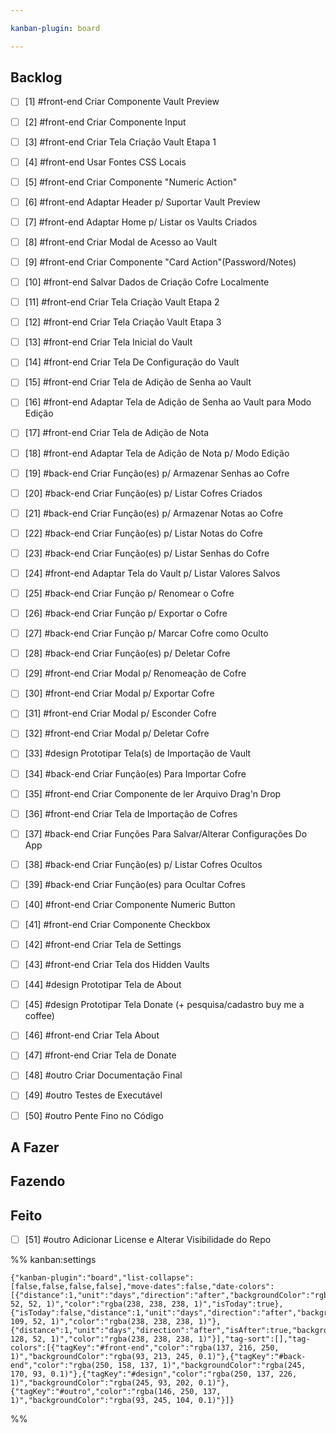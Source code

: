 ```yaml
---

kanban-plugin: board

---
```


## Backlog

- [ ] [1] #front-end Criar Componente Vault Preview
- [ ] [2] #front-end  Criar Componente Input
- [ ] [3] #front-end Criar Tela Criação Vault Etapa 1
- [ ] [4] #front-end Usar Fontes CSS Locais
- [ ] [5] #front-end Criar Componente "Numeric Action"
- [ ] [6] #front-end  Adaptar Header p/ Suportar Vault Preview
- [ ] [7] #front-end  Adaptar Home p/ Listar os Vaults Criados
- [ ] [8] #front-end  Criar Modal de Acesso ao Vault
- [ ] [9] #front-end  Criar Componente "Card Action"(Password/Notes)
- [ ] [10] #front-end Salvar Dados de Criação Cofre Localmente
- [ ] [11] #front-end  Criar Tela Criação Vault Etapa 2
- [ ] [12] #front-end  Criar Tela Criação Vault Etapa 3
- [ ] [13] #front-end  Criar Tela Inicial do Vault
- [ ] [14] #front-end  Criar Tela De Configuração do Vault
- [ ] [15] #front-end  Criar Tela de Adição de Senha ao Vault
- [ ] [16] #front-end  Adaptar Tela de Adição de Senha ao Vault para Modo Edição
- [ ] [17] #front-end Criar Tela de Adição de Nota
- [ ] [18] #front-end Adaptar Tela de Adição de Nota p/ Modo Edição
- [ ] [19] #back-end Criar Função(es) p/ Armazenar Senhas ao Cofre
- [ ] [20] #back-end Criar Função(es) p/ Listar Cofres Criados
- [ ] [21] #back-end Criar Função(es) p/ Armazenar Notas ao Cofre
- [ ] [22] #back-end Criar Função(es) p/ Listar Notas do Cofre
- [ ] [23] #back-end Criar Função(es) p/ Listar Senhas do Cofre
- [ ] [24] #front-end Adaptar Tela do Vault p/ Listar Valores Salvos
- [ ] [25] #back-end Criar Função p/ Renomear o Cofre
- [ ] [26] #back-end Criar Função p/ Exportar o Cofre
- [ ] [27] #back-end Criar Função p/ Marcar Cofre como Oculto
- [ ] [28] #back-end Criar Função(es) p/ Deletar Cofre
- [ ] [29] #front-end Criar Modal p/ Renomeação de Cofre
- [ ] [30] #front-end Criar Modal p/ Exportar Cofre
- [ ] [31] #front-end Criar Modal p/ Esconder Cofre
- [ ] [32] #front-end Criar Modal p/ Deletar Cofre
- [ ] [33] #design Prototipar Tela(s) de Importação de Vault
- [ ] [34] #back-end Criar Função(es) Para Importar Cofre
- [ ] [35] #front-end Criar Componente de ler Arquivo Drag'n Drop
- [ ] [36] #front-end  Criar Tela de Importação de Cofres
- [ ] [37] #back-end Criar Funções Para Salvar/Alterar Configurações Do App
- [ ] [38] #back-end  Criar Função(es) p/ Listar Cofres Ocultos
- [ ] [39] #back-end Criar Função(es) para Ocultar Cofres
- [ ] [40] #front-end Criar Componente Numeric Button
- [ ] [41] #front-end Criar Componente Checkbox
- [ ] [42] #front-end Criar Tela de Settings
- [ ] [43] #front-end Criar Tela dos Hidden Vaults
- [ ] [44] #design Prototipar Tela de About
- [ ] [45] #design Prototipar Tela Donate (+ pesquisa/cadastro buy me a coffee)
- [ ] [46] #front-end Criar Tela About
- [ ] [47] #front-end Criar Tela de Donate
- [ ] [48] #outro Criar Documentação Final
- [ ] [49] #outro Testes de Executável
- [ ] [50] #outro Pente Fino no Código


## A Fazer



## Fazendo



## Feito

- [ ] [51] #outro Adicionar License e Alterar Visibilidade do Repo




%% kanban:settings
```
{"kanban-plugin":"board","list-collapse":[false,false,false,false],"move-dates":false,"date-colors":[{"distance":1,"unit":"days","direction":"after","backgroundColor":"rgba(128, 52, 52, 1)","color":"rgba(238, 238, 238, 1)","isToday":true},{"isToday":false,"distance":1,"unit":"days","direction":"after","backgroundColor":"rgba(128, 109, 52, 1)","color":"rgba(238, 238, 238, 1)"},{"distance":1,"unit":"days","direction":"after","isAfter":true,"backgroundColor":"rgba(54, 128, 52, 1)","color":"rgba(238, 238, 238, 1)"}],"tag-sort":[],"tag-colors":[{"tagKey":"#front-end","color":"rgba(137, 216, 250, 1)","backgroundColor":"rgba(93, 213, 245, 0.1)"},{"tagKey":"#back-end","color":"rgba(250, 158, 137, 1)","backgroundColor":"rgba(245, 170, 93, 0.1)"},{"tagKey":"#design","color":"rgba(250, 137, 226, 1)","backgroundColor":"rgba(245, 93, 202, 0.1)"},{"tagKey":"#outro","color":"rgba(146, 250, 137, 1)","backgroundColor":"rgba(93, 245, 104, 0.1)"}]}
```
%%
